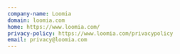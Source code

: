 ```yaml
---
company-name: Loomia
domain: loomia.com
home: https://www.loomia.com/
privacy-policy: https://www.loomia.com/privacypolicy
email: privacy@loomia.com
---
```




